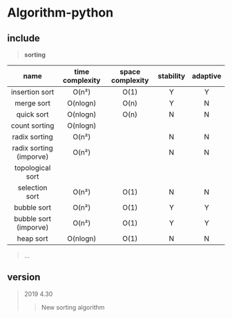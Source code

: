# Algorithm-python

## include

>**sorting**

name    | time complexity |  space complexity  |    stability    |    adaptive    |
:------:  | :------: | :------: | :------: | :------: |
insertion sort | O(n²)   | O(1) | Y  | Y |
merge sort   | O(nlogn)    | O(n) | Y | N |
quick sort | O(nlogn)    | O(n) | N   | N | 
count sorting | O(nlogn)    |  |   |  |
radix sorting   | O(n²)    | | N  | N |
radix sorting (imporve)   | O(n²) |  | N  | N |   
topological sort |     |  |  | |
selection sort    | O(n²)    | O(1) | N   | N |
bubble sort   | O(n²)   | O(1) |Y   | Y |
bubble sort (imporve) | O(n²) | O(1) | Y   | Y |
heap sort     | O(nlogn) | O(1) |  N  |N |

> ...

## version
> 2019 4.30
>> New sorting algorithm


